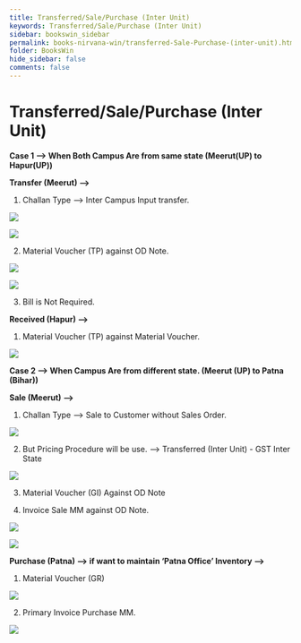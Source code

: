 ```yaml
---
title: Transferred/Sale/Purchase (Inter Unit)
keywords: Transferred/Sale/Purchase (Inter Unit)
sidebar: bookswin_sidebar
permalink: books-nirvana-win/transferred-Sale-Purchase-(inter-unit).html
folder: BooksWin
hide_sidebar: false
comments: false
---
```


# Transferred/Sale/Purchase (Inter Unit)

**Case 1 –> When Both Campus Are from same state (Meerut(UP) to Hapur(UP))**

**Transfer (Meerut) –>**

1. Challan Type –> Inter Campus Input transfer.

![](/images/pf-transfer-challantype.jpg)

![](/images/pf-transfer-challantype2.jpg)

2. Material Voucher (TP) against OD Note.

![](/images/pf-transfer-material-vouch.jpg)

![](/images/pf-transfer-material-vouch2.jpg)

3. Bill is Not Required.

**Received (Hapur) –>**

1. Material Voucher (TP) against Material Voucher.

![](/images/pf-transfer-recd.jpg)

**Case 2 –> When Campus Are from different state. (Meerut (UP) to Patna (Bihar))**

**Sale (Meerut) –>**

1. Challan Type –> Sale to Customer without Sales Order.

![](/images/pf-transfer-sale-challantype.jpg)

2. But Pricing Procedure will be use. –> Transferred (Inter Unit) - GST Inter State

![](/images/pf-transfer-sale-billpricing.jpg)

3. Material Voucher (GI) Against OD Note

4. Invoice Sale MM against OD Note.

![](/images/pf-transfer-sale-billpricing2.jpg)

![](/images/pf-transfer-sale-billpricing3.jpg)

**Purchase (Patna) –> if want to maintain ‘Patna Office’ Inventory –>**

1. Material Voucher (GR)

![](/images/pf-transfer-pur-mater-vouch.jpg)

2. Primary Invoice Purchase MM.

![](/images/pf-transfer-pur-primary.jpg)
